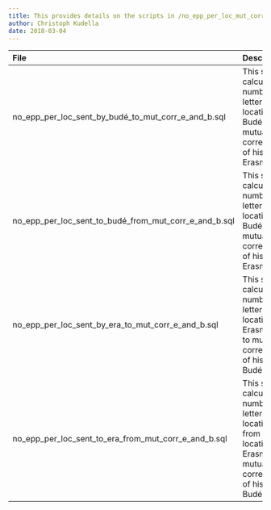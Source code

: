 ```yaml
---
title: This provides details on the scripts in /no_epp_per_loc_mut_corr_era_budé/
author: Christoph Kudella
date: 2018-03-04
---
```

| File     | Description     |
| :------------- | :------------- |
| no_epp_per_loc_sent_by_budé_to_mut_corr_e_and_b.sql | This script calculates the number of letters per location that Budé sent to mutual correspondents of his and Erasmus. |
| no_epp_per_loc_sent_to_budé_from_mut_corr_e_and_b.sql | This script calculates the number of letters per location sent to Budé from mutual correspondents of his and Erasmus. |
| no_epp_per_loc_sent_by_era_to_mut_corr_e_and_b.sql | This script calculates the number of letters per location that Erasmus sent to mutual correspondents of his and Budé. |
| no_epp_per_loc_sent_to_era_from_mut_corr_e_and_b.sql | This script calculates the number of letters per location sent from this location to Erasmus from mutual correspondents of his and Budé. |
